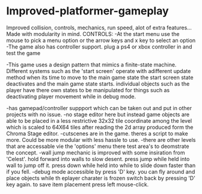 # Improved-platformer-gameplay
Improved collision, controls, mechanics, run speed, alot of extra features... Made with modularity in mind.
CONTROLS:
-At the start menu use the mouse to pick a menu option or the arrow keys and x key to select an option
-The game also has controller support. plug a ps4 or xbox controller in and test the game

-This game uses a design pattern that mimics a finite-state machine. 
Different systems such as the 'start screen' operate with adifferent update method when its time to move to the main game state the start screen state deactivates and the main game state starts. individual objects such as the player have there own states to be manipulated for things such as deactivating player movement while in debug mode.

-has gamepad/controller suppport which can be taken out and put in other projects with no issue.
-no stage editor here but instead game objects are able to be placed in a less restrictive 32x32 tile coordinate among the level which is scaled to 64X64 tiles after reading the 2d array produced form the Chroma Stage editor.
-cutscenes are in the game. theres a script to make more. Could be more modular with less hassle to use.
-there are other levels that are accessable vie the 'options' menu there test area's to deomstrate the concept.
-wall jump mechanic is improved with some insiration from 'Celest'. hold forward into walls to slow desent. press jump while held into wall to jump off it. press down while held into while to slide down faster than if you fell.
-debug mode accessible by press 'D' key. you can fly around and place objects while th eplayer charater is frozen switch back by pressing 'D' key again. to save item placement press left mouse-click.


